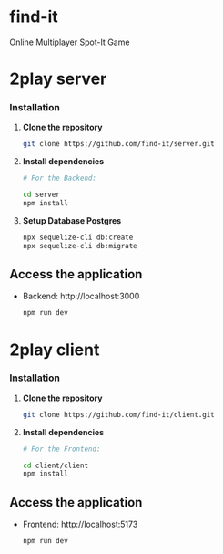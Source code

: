 # find-it
Online Multiplayer Spot-It Game


# 2play server

### Installation

1. **Clone the repository**

   ```sh
   git clone https://github.com/find-it/server.git

   ```

2. **Install dependencies**

   ```sh
   # For the Backend:

   cd server
   npm install
   ```

3. **Setup Database Postgres**

   ```sh
   npx sequelize-cli db:create
   npx sequelize-cli db:migrate
   ```

## Access the application

- Backend: http://localhost:3000

  ```sh
  npm run dev
  ```


# 2play client

### Installation

1. **Clone the repository**

   ```sh
   git clone https://github.com/find-it/client.git

   ```

2. **Install dependencies**

   ```sh
   # For the Frontend:

   cd client/client
   npm install
   ```

## Access the application

- Frontend: http://localhost:5173

  ```sh
  npm run dev
  ```
